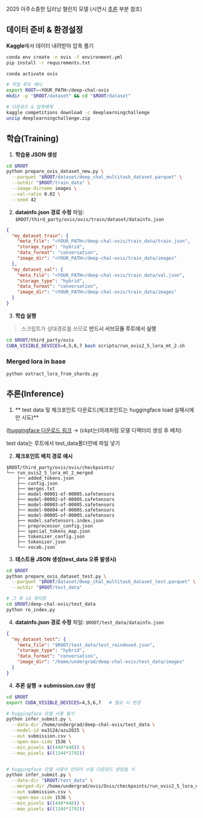 2025 아주소중한 딥러닝 챌린지 모델 (시연시 [추론](https://github.com/Ea3124/deep-chal-ovis?tab=readme-ov-file#%EC%B6%94%EB%A1%A0inference) 부분 참조)

## 데이터 준비 & 환경설정

**Kaggle**에서 데이터 내려받아 압축 풀기

```bash
conda env create -n ovis -f environment.yml
pip install -r requirements.txt

conda activate ovis 

# 작업 루트 예시
export ROOT=<YOUR_PATH>/deep-chal-ovis
mkdir -p "$ROOT/dataset" && cd "$ROOT/dataset"

# 다운로드 & 압축해제
kaggle competitions download -c deeplearningchallenge
unzip deeplearningchallenge.zip
```

## 학습(Training)

1. **학습용 JSON 생성**

```bash
cd $ROOT
python prepare_ovis_dataset_new.py \
  --parquet "$ROOT/dataset/deep_chal_multitask_dataset.parquet" \
  --outdir "$ROOT/train_data" \
  --image-dirname images \
  --val-ratio 0.02 \
  --seed 42
```

2. **datainfo.json 경로 수정**
   파일: `$ROOT/third_party/ovis/ovis/train/dataset/datainfo.json`

```json
{
  "my_dataset_train": {
    "meta_file": "<YOUR_PATH>/deep-chal-ovis/train_data/train.json",
    "storage_type": "hybrid",
    "data_format": "conversation",
    "image_dir": "<YOUR_PATH>/deep-chal-ovis/train_data/images"
  },
  "my_dataset_val": {
    "meta_file": "<YOUR_PATH>/deep-chal-ovis/train_data/val.json",
    "storage_type": "hybrid",
    "data_format": "conversation",
    "image_dir": "<YOUR_PATH>/deep-chal-ovis/train_data/images"
  }
}
```

3. **학습 실행**

> 스크립트가 상대경로를 쓰므로 **반드시 서브모듈 루트에서 실행**

```bash
cd $ROOT/third_party/ovis
CUDA_VISIBLE_DEVICES=4,5,6,7 bash scripts/run_ovis2_5_lora_mt_2.sh
```

### Merged lora in base

```
python extract_lora_from_shards.py
```

## 추론(Inference)

1. ** test data 및 체크포인트 다운로드(체크포인트는 huggingface load 실패시에만 시도)**

  ([huggingface 다운로드 링크](https://huggingface.co/ea3124/azu2025) → (ckpt는)아래처럼 모델 디렉터리 생성 후 배치)
  
  test data는 루트에서 test_data폴더안에 파일 넣기

2. **체크포인트 배치 경로 예시**

```
$ROOT/third_party/ovis/ovis/checkpoints/
└── run_ovis2_5_lora_mt_2_merged
    ├── added_tokens.json
    ├── config.json
    ├── merges.txt
    ├── model-00001-of-00005.safetensors
    ├── model-00002-of-00005.safetensors
    ├── model-00003-of-00005.safetensors
    ├── model-00004-of-00005.safetensors
    ├── model-00005-of-00005.safetensors
    ├── model.safetensors.index.json
    ├── preprocessor_config.json
    ├── special_tokens_map.json
    ├── tokenizer_config.json
    ├── tokenizer.json
    └── vocab.json
```

3. **테스트용 JSON 생성(test_data 오류 발생시)**

```bash
cd $ROOT
python prepare_ovis_dataset_test.py \
  --parquet "$ROOT/dataset/deep_chal_multitask_dataset_test.parquet" \
  --outdir "$ROOT/test_data"

# 그 후 id 재지정
cd $ROOT/deep-chal-ovis/test_data
python re_index.py
```

4. **datainfo.json 경로 수정**
   파일: `$ROOT/test_data/datainfo.json`

```json
{
  "my_dataset_test": {
    "meta_file": "$ROOT/test_data/test_reindexed.json",
    "storage_type": "hybrid",
    "data_format": "conversation",
    "image_dir": "/home/undergrad/deep-chal-ovis/test_data/images"
  }
}
```

4. **추론 실행 → submission.csv 생성**

```bash
cd $ROOT
export CUDA_VISIBLE_DEVICES=4,5,6,7   # 필요 시 변경

# huggingface 모델 사용 될시
python infer_submit.py \
  --data-dir /home/undergrad/deep-chal-ovis/test_data \
  --model-id ea3124/azu2025 \
  --out submission.csv \
  --open-max-side 1536 \
  --min_pixels $((448*448)) \
  --max_pixels $((1344*1792))


# huggingface 모델 사용이 안되어 수동 다운로드 받았을 시
python infer_submit.py \
  --data-dir "$ROOT/test_data" \
  --merged-dir /home/undergrad/ovis/Ovis/checkpoints/run_ovis2_5_lora_mt_2_merged \
  --out submission.csv \
  --open-max-side 1536 \
  --min_pixels $((448*448)) \
  --max_pixels $((1344*1792))
```

